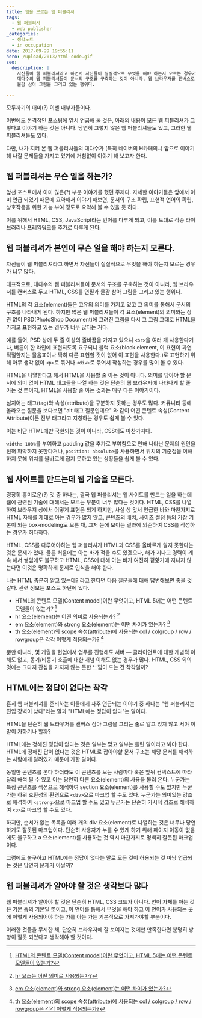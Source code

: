 ```yaml
---
title: 웹을 모르는 웹 퍼블리셔
tags:
  - 웹 퍼블리셔
  - web publisher
_categories:
  - 생각노트
  - in occupation
date: 2017-09-29 19:55:11
hero: /upload/2013/html-code.gif
seo:
  description: |
    자신들이 웹 퍼블리셔라고 하면서 자신들이 실질적으로 무엇을 해야 하는지 모르는 경우가 너무 많다. 대표적으로,
    대다수의 웹 퍼블리셔들이 문서의 구조를 구축하는 것이 아니라, 웹 브라우저를 캔버스로 두고 HTML, CSS를 연필과
    물감 삼아 그림을 그리고 있는 행위다.

---
```



모두까기의 대미(?) 이젠 내부자들이다.

이번에도 본격적인 포스팅에 앞서 언급해 둘 것은, 아래의 내용이 모든 웹 퍼블리셔가 그렇다고 이야기
하는 것은 아니다. 당연히 그렇지 않은 웹 퍼블리셔들도 있고, 그러한 웹 퍼블리셔들도 있다.

다만, 내가 지켜 본 웹 퍼블리셔들의 대다수가 (특히 네이버의 H카페의..) 앞으로 이야기 해 나갈 문제들을
가지고 있기에 거침없이 이야기 해 보고자 한다.

## 웹 퍼블리셔는 무슨 일을 하는가?

앞선 포스트에서 이미 많은(?) 부분 이야기를 했던 주제다. 자세한 이야기들은 앞에서 이미 언급 되었기
때문에 요약해서 이야기 해보면, 문서의 구조 확립, 표현적 언어의 확립, 상호작용을 위한 기능 부여 정도로
요약해 볼 수 있을 듯 하다.

이를 위해서 HTML, CSS, JavaScript라는 언어를 다루게 되고, 이를 토대로 각종 라이브러리나 프레임워크를
추가로 다루게 된다.

## 웹 퍼블리셔가 본인이 무슨 일을 해야 하는지 모른다.

자신들이 웹 퍼블리셔라고 하면서 자신들이 실질적으로 무엇을 해야 하는지 모르는 경우가 너무 많다.

대표적으로, 대다수의 웹 퍼블리셔들이 문서의 구조를 구축하는 것이 아니라, 웹 브라우저를 캔버스로 두고
HTML, CSS를 연필과 물감 삼아 그림을 그리고 있는 행위다.

HTML의 각 요소(element)들은 고유의 의미를 가지고 있고 그 의미를 통해서 문서의 구조를 나타내게 된다.
하지만 많은 웹 퍼블리셔들이 각 요소(element)의 의미와는 상관 없이 PSD(PhotoShop Document)에 그려진
그림을 다시 그 그림 그대로 HTML을 가지고 표현하고 있는 경우가 너무 많다는 거다.

예를 들어, PSD 상에 두 줄 이상의 줄바꿈을 가지고 있으니 <code class="language-markup">&lt;br></code>을
여러 개 사용한다거나, 버튼이 한 라인에 표현되도록 요구되니 블럭 요소(block element, 이 표현이 과연
적절한지는 물음표이나 딱히 다른 표현할 것이 없어 이 표현을 사용한다.)로 표현하기 위해 아무 생각 없이
<code class="language-markup">&lt;p></code>로 묶거나 <code class="language-markup">&lt;div></code>로
묶어서 작성하는 경우를 많이 볼 수 있다.

HTML을 나열한다고 해서 HTML을 사용할 줄 아는 것이 아니다. 의미를 담아야 할 문서에 의미 없이 HTML
태그들을 나열 하는 것은 단순히 웹 브라우저에 나타나게 할 줄 아는 것 뿐이지, HTML을 사용할 줄 아는
것과는 매우 다른 이야기이다.

심지어는 태그(tag)와 속성(attribute)을 구분하지 못하는 경우도 많다. 커뮤니티 등에 올라오는 질문을
보다보면 "alt 태그 질문인데요" 와 같이 어떤 콘텐트 속성(Content Attribute)이든 전부 태그라고 지칭하는
경우도 쉽게 볼 수 있다.

이는 비단 HTML에만 국한되는 것이 아니라, CSS에도 마찬가지다.

<code class="language-css">width: 100%</code>를 부여하고 padding 값을 추가로 부여함으로 인해 나타난
문제의 원인을 전혀 파악하지 못한다거나, <code class="language-css">position: absolute</code>를
사용하면서 위치의 기준점을 이해하지 못해 위치를 올바르게 잡지 못하고 있는 상황들을 쉽게 볼 수 있다.

## 웹 사이트를 만드는데 웹 기술을 모른다.

굉장히 흥미로운(?) 것 중 하나는, 결국 웹 퍼블리셔는 웹 사이트를 만드는 일을 하는데 웹에 관련된 기술에
대해서는 모르는 부분이 너무 많다는 것이다. HTML, CSS를 나열하여 브라우저 상에서 어떻게 표현은 되게
하지만, 사실 상 앞서 언급한 바와 마찬가지로 HTML 자체를 제대로 아는 경우가 많지 않고, 콘텐츠의 배치,
사이즈 설정 등의 가장 기본이 되는 box-modeling도 모른 채, 그저 눈에 보이는 결과에 의존하여 CSS를
작성하는 경우가 허다하다.

HTML, CSS를 다루어야하는 웹 퍼블리셔가 HTML과 CSS를 올바르게 알지 못한다는 것은 문제가 있다. 물론
처음에는 아는 바가 적을 수도 있겠으나, 해가 지나고 경력이 계속 해서 쌓임에도 불구하고 HTML, CSS에
대해 아는 바가 여전히 겉핥기에 지나지 않는다면 이것은 명확하게 문제로 인식을 해야 한다.

나는 HTML 충분히 알고 있는데? 라고 한다면 다음 질문들에 대해 답변해보면 좋을 것 같다. 관련 정보는
포스트 하단에 있다.

- HTML의 콘텐트 모델(Content model)이란 무엇이고, HTML 5에는 어떤 콘텐트 모델들이 있는가? [^1]
- hr 요소(element)는 어떤 의미로 사용되는가? [^2]
- em 요소(element)와 strong 요소(element)는 어떤 차이가 있는가? [^3]
- th 요소(element)의 scope 속성(attribute)에 사용되는 col / colgroup / row / rowgroup은 각각 어떻게
적용되는가? [^4]

뿐만 아니라, 몇 개월을 현업에서 업무를 진행해도 서버 — 클라이언트에 대한 개념적 이해도 없고,
동기/비동기 호출에 대한 개념 이해도 없는 경우가 많다. HTML, CSS 외의 것에는 그다지 관심을 가지지 않는
듯한 느낌이 드는 건 착각일까?

## HTML에는 정답이 없다는 착각

흔히 웹 퍼블리셔를 준비하는 이들에게 자주 언급되는 이야기 중 하나는 "웹 퍼블리셔는 진입 장벽이 낮다"라는
말과 "HTML에는 정답이 없다"는 말이다.

HTML을 단순히 웹 브라우저를 캔버스 삼아 그림을 그리는 줄로 알고 있지 않고 서야 이 말이 가하기나 할까?

HTML에는 정해진 정답이 없다는 것은 일부는 맞고 일부는 틀린 말이라고 봐야 한다. HTML에 정해진 답이
없다는 것은 HTML로 잡아야할 문서 구조는 해당 문서를 해석하는 사람에게 달려있기 때문에 가한 말이다.

동일한 콘텐츠를 본다 하더라도 이 콘텐츠를 보는 사람마다 혹은 앞뒤 컨텍스트에 따라 달리 해석 될 수
있고 이는 당연히 다른 요소(element)의 사용을 불러 온다. 누군가는 특정 콘텐츠를 섹션으로 해석하여
section 요소(element)를 사용할 수도 있지만 누군가는 하위 호환성의 환경으로
<code class="language-markup">&lt;div></code>으로 마크업 할 수도 있다. 누군가는 의미있는 강조로
해석하여 <code class="language-markup">&lt;strong></code>으로 마크업 할 수도 있고 누군가는 단순히
가시적 강조로 해석하여 <code class="language-markup">&lt;b></code>로 마크업 할 수도 있다.

하지만, 순서가 없는 목록을 여러 개의 div 요소(element)로 나열하는 것은 너무나 당연하게도 잘못된
마크업이다. 단순히 사용자가 누를 수 있게 하기 위해 페이지 이동이 없음에도 불구하고 a 요소(element)를
사용하는 것 역시 마찬가지로 명백히 잘못된 마크업이다.

그럼에도 불구하고 HTML에는 정답이 없다는 말로 모든 것이 허용되는 것 마냥 언급되는 것은 당연히 문제가
아닐까?

## 웹 퍼블리셔가 알아야 할 것은 생각보다 많다

웹 퍼블리셔가 알아야 할 것은 단순히 HTML, CSS 코드가 아니다. 언어 자체를 아는 것은 기본 중의 기본일
뿐이고, 이 언어를 통해서 무엇을 해야 하고 이 언어가 사용되는 곳에 어떻게 사용되어야 하는 가를 아는
가는 기본적으로 가져가야할 부분이다.

이러한 것들을 무시한 채, 단순히 브라우저에 잘 보여지는 것에만 만족한다면 분명히 방향이 잘못 되었다고
생각해야 할 것이다.

[^1]: [HTML의 콘텐트 모델(Content model)이란 무엇이고, HTML 5에는 어떤 콘텐트 모델들이 있는가?](https://mulder21c.github.io/html/dom.html#content-models)
[^2]: [hr 요소는 어떤 의미로 사용되는가?](https://mulder21c.github.io/html/grouping-content.html#the-hr-element)
[^3]: [em 요소(element)와 strong 요소(element)는 어떤 차이가 있는가?](https://mulder21c.github.io/html/textlevel-semantics.html#the-em-element)
[^4]: [th 요소(element)의 scope 속성(attribute)에 사용되는 col / colgroup / row / rowgroup은 각각 어떻게 적용되는가?](https://mulder21c.github.io/html/tabular-data.html#the-th-element)